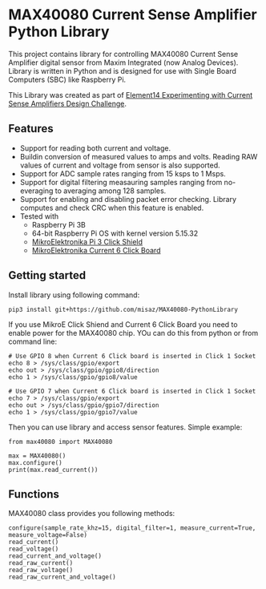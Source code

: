 # MAX40080 Current Sense Amplifier Python Library

This project contains library for controlling MAX40080 Current Sense Amplifier digital sensor from Maxim Integrated (now Analog Devices). Library is written in Python and is designed for use with Single Board Computers (SBC) like Raspberry Pi.

This Library was created as part of [Element14 Experimenting with Current Sense Amplifiers Design Challenge](https://community.element14.com/challenges-projects/design-challenges/experimenting-with-current-sense-amplifier/).

## Features
- Support for reading both current and voltage.
- Buildin conversion of measured values to amps and volts. Reading RAW values of current and voltage from sensor is also supported.
- Support for ADC sample rates ranging from 15 ksps to 1 Msps.
- Support for digital filtering measauring samples ranging from no-everaging to averaging among 128 samples.
- Support for enabling and disabling packet error checking. Library computes and check CRC when this feature is enabled.
- Tested with
	- Raspberry Pi 3B
	- 64-bit Raspberry Pi OS with kernel version 5.15.32
	- [MikroElektronika Pi 3 Click Shield](https://www.mikroe.com/pi-3-click-shield)
	- [MikroElektronika Current 6 Click Board](https://www.mikroe.com/current-6-click)

## Getting started

Install library using following command:

```
pip3 install git+https://github.com/misaz/MAX40080-PythonLibrary
```

If you use MikroE Click Shiend and Current 6 Click Board you need to enable power for the MAX40080 chip. YOu can do this from python or from command line:

```
# Use GPIO 8 when Current 6 Click board is inserted in Click 1 Socket
echo 8 > /sys/class/gpio/export 
echo out > /sys/class/gpio/gpio8/direction 
echo 1 > /sys/class/gpio/gpio8/value

# Use GPIO 7 when Current 6 Click board is inserted in Click 1 Socket
echo 7 > /sys/class/gpio/export 
echo out > /sys/class/gpio/gpio7/direction 
echo 1 > /sys/class/gpio/gpio7/value
```

Then you can use library and access sensor features. Simple example:

```
from max40080 import MAX40080

max = MAX40080()
max.configure()
print(max.read_current())
```

## Functions

MAX40080 class provides you following methods:

```
configure(sample_rate_khz=15, digital_filter=1, measure_current=True, measure_voltage=False)
read_current()
read_voltage()
read_current_and_voltage()
read_raw_current()
read_raw_voltage()
read_raw_current_and_voltage()
```
